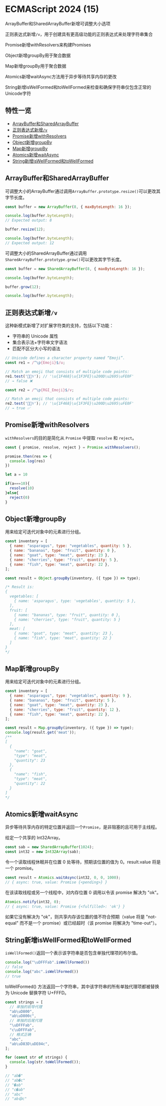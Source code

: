 # ECMAScript 2024 (15)

ArrayBuffer和SharedArrayBuffer新增可调整大小选项

正则表达式新增`/v`，用于创建具有更高级功能的正则表达式来处理字符串集合

Promise新增withResolvers来构建Promises

Object新增groupBy用于聚合数据

Map新增groupBy用于聚合数据

Atomics新增waitAsync方法用于异步等待共享内存的更改

String新增isWellFormed和toWellFormed来检查和确保字符串仅包含正常的Unicode字符

## 特性一览

- [ArrayBuffer和SharedArrayBuffer](#arraybuffer和sharedarraybuffer)
- [正则表达式新增`/v`](#正则表达式新增-v)
- [Promise新增withResolvers](#promise新增withresolvers)
- [Object新增groupBy](#object新增groupby)
- [Map新增groupBy](#map新增groupby)
- [Atomics新增waitAsync](#atomics新增waitasync)
- [String新增isWellFormed和toWellFormed](#string新增iswellformed和towellformed)

## ArrayBuffer和SharedArrayBuffer

可调整大小的ArrayBuffer通过调用`ArrayBuffer.prototype.resize()`可以更改其字节长度。

```js
const buffer = new ArrayBuffer(8, { maxByteLength: 16 });

console.log(buffer.byteLength);
// Expected output: 8

buffer.resize(12);

console.log(buffer.byteLength);
// Expected output: 12
```

可调整大小的SharedArrayBuffer通过调用`SharedArrayBuffer.prototype.grow()`可以更改其字节长度。

```js
const buffer = new SharedArrayBuffer(8, { maxByteLength: 16 });

console.log(buffer.byteLength);

buffer.grow(12);

console.log(buffer.byteLength);
```

## 正则表达式新增`/v`

这种新模式新增了对扩展字符类的支持，包括以下功能：

- 字符串的 Unicode 属性
- 集合表示法+字符串文字语法
- 匹配不区分大小写的语法

```js
// Unicode defines a character property named “Emoji”.
const re1 = /^\p{Emoji}$/u;

// Match an emoji that consists of multiple code points:
re1.test('👨🏾‍⚕️'); // '\u{1F468}\u{1F3FE}\u200D\u2695\uFE0F'
// → false ❌

const re2 = /^\p{RGI_Emoji}$/v;

// Match an emoji that consists of multiple code points:
re2.test('👨🏾‍⚕️'); // '\u{1F468}\u{1F3FE}\u200D\u2695\uFE0F'
// → true ✅
```

## Promise新增withResolvers

`withResolvers`的目的是简化从 `Promise` 中提取 `resolve` 和 `reject`。

```js
const { promise, resolve, reject } = Promise.withResolvers();

promise.then(res => {
  console.log(res)
})

let a = 10

if(a===10){
  resolve(10)
}else{
  reject(0)
}
```

## Object新增groupBy

用来给定可迭代对象中的元素进行分组。

```js
const inventory = [
  { name: "asparagus", type: "vegetables", quantity: 5 },
  { name: "bananas", type: "fruit", quantity: 0 },
  { name: "goat", type: "meat", quantity: 23 },
  { name: "cherries", type: "fruit", quantity: 5 },
  { name: "fish", type: "meat", quantity: 22 },
];

const result = Object.groupBy(inventory, ({ type }) => type);

/* Result is:
{
  vegetables: [
    { name: 'asparagus', type: 'vegetables', quantity: 5 },
  ],
  fruit: [
    { name: "bananas", type: "fruit", quantity: 0 },
    { name: "cherries", type: "fruit", quantity: 5 }
  ],
  meat: [
    { name: "goat", type: "meat", quantity: 23 },
    { name: "fish", type: "meat", quantity: 22 }
  ]
}
*/
```

## Map新增groupBy

用来给定可迭代对象中的元素进行分组。

```js
const inventory = [
  { name: "asparagus", type: "vegetables", quantity: 9 },
  { name: "bananas", type: "fruit", quantity: 5 },
  { name: "goat", type: "meat", quantity: 23 },
  { name: "cherries", type: "fruit", quantity: 12 },
  { name: "fish", type: "meat", quantity: 22 },
];

const result = Map.groupBy(inventory, ({ type }) => type);
console.log(result.get('meat'));
/**
[
  {
    "name": "goat",
    "type": "meat",
    "quantity": 23
  },
  {
    "name": "fish",
    "type": "meat",
    "quantity": 22
  }
]
*/
```

## Atomics新增waitAsync

异步等待共享内存的特定位置并返回一个`Promise`，是非阻塞的且可用于主线程。

给定一个共享的 Int32Array。

```js
const sab = new SharedArrayBuffer(1024);
const int32 = new Int32Array(sab);
```

令一个读取线程休眠并在位置 0 处等待，预期该位置的值为 0。result.value 将是一个 promise。

```js
const result = Atomics.waitAsync(int32, 0, 0, 1000);
// { async: true, value: Promise {<pending>} }
```

在该读取线程或另一个线程中，对内存位置 0 调用以令该 promise 解决为 "ok"。

```js
Atomics.notify(int32, 0);
// { async: true, value: Promise {<fulfilled>: 'ok'} }
```
如果它没有解决为 "ok"，则共享内存该位置的值不符合预期（value 将是 "not-equal" 而不是一个 promise）或已经超时（该 promise 将解决为 "time-out"）。

## String新增isWellFormed和toWellFormed

`isWellFormed()`返回一个表示该字符串是否包含单独代理项的布尔值。

```js
console.log("\uDFFFab".isWellFormed())
// false
console.log("abc".isWellFormed())
// true
```

toWellFormed() 方法返回一个字符串，其中该字符串的所有单独代理项都被替换为 Unicode 替换字符 U+FFFD。

```js
const strings = [
  // 单独的前导代理
  "ab\uD800",
  "ab\uD800c",
  // 单独的后尾代理
  "\uDFFFab",
  "c\uDFFFab",
  // 格式正确
  "abc",
  "ab\uD83D\uDE04c",
];

for (const str of strings) {
  console.log(str.toWellFormed());
}

// "ab�"
// "ab�c"
// "�ab"
// "c�ab"
// "abc"
// "ab😄c"
```